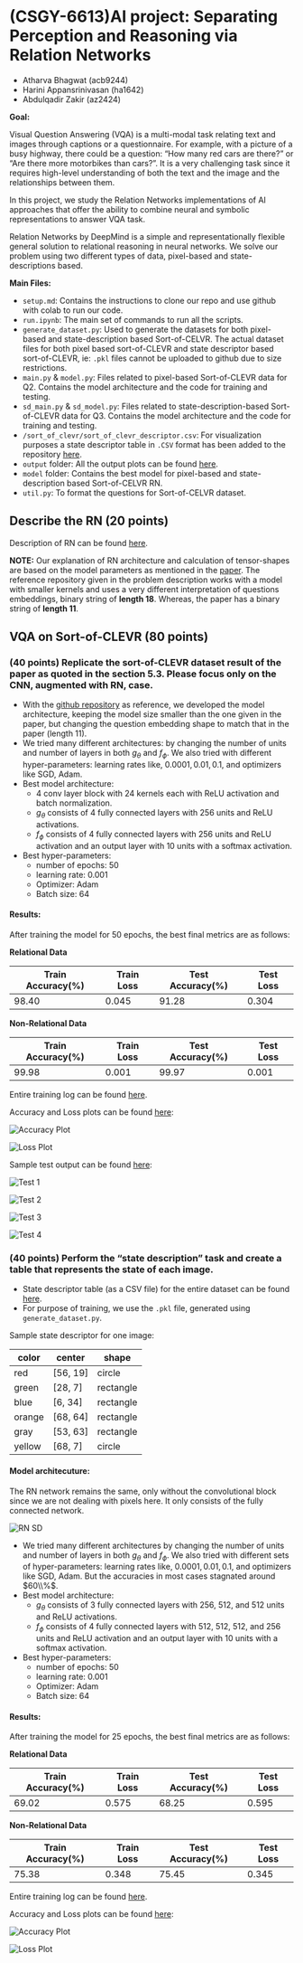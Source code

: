 # (CSGY-6613)AI project: Separating Perception and Reasoning via Relation Networks

- Atharva Bhagwat (acb9244)
- Harini Appansrinivasan (ha1642)
- Abdulqadir Zakir (az2424)

**Goal:**

Visual Question Answering (VQA) is a multi-modal task relating text and images through captions or a questionnaire. For example, with a picture of a busy highway, there could be a question: “How many red cars are there?” or “Are there more motorbikes than cars?”. It is a very challenging task since it requires high-level understanding of both the text and the image and the relationships between them.

In this project, we study the Relation Networks implementations of AI approaches that offer the ability to combine neural and symbolic representations to answer VQA task.

Relation Networks by DeepMind is a simple and representationally flexible general solution to relational reasoning in neural networks. We solve our problem using two different types of data, pixel-based and state-descriptions based.


**Main Files:**
- `setup.md`: Contains the instructions to clone our repo and use github with colab to run our code.
- `run.ipynb`: The main set of commands to run all the scripts.
- `generate_dataset.py`: Used to generate the datasets for both pixel-based and state-description based Sort-of-CELVR. The actual dataset files for both pixel based sort-of-CLEVR and state descriptor based sort-of-CLEVR, ie: `.pkl` files cannot be uploaded to github due to size restrictions. 
- `main.py` & `model.py`: Files related to pixel-based Sort-of-CLEVR data for Q2. Contains the model architecture and the code for training and testing.
- `sd_main.py` & `sd_model.py`: Files related to state-description-based Sort-of-CLEVR data for Q3. Contains the model architecture and the code for training and testing.
- `/sort_of_clevr/sort_of_clevr_descriptor.csv`: For visualization purposes a state descriptor table in `.CSV` format has been added to the repository [here](https://github.com/atharva-bhagwat/CSGY-6613/tree/main/sort_of_clevr).
- `output` folder: All the output plots can be found [here](https://github.com/atharva-bhagwat/CSGY-6613/tree/main/output).
- `model` folder: Contains the best model for pixel-based and state-description based Sort-of-CELVR RN.
- `util.py`: To format the questions for Sort-of-CELVR dataset.


## Describe the RN (20 points)

Description of RN can be found [here](https://github.com/atharva-bhagwat/CSGY-6613/blob/main/milestone1/milestone1.ipynb).

**NOTE:** Our explanation of RN architecture and calculation of tensor-shapes are based on the model parameters as mentioned in the [paper](https://arxiv.org/pdf/1706.01427.pdf). 
The reference repository given in the problem description works with a model with smaller kernels and uses a very different interpretation of questions embeddings, binary string of **length 18**. Whereas, the paper has a binary string of **length 11**.

## VQA on Sort-of-CLEVR (80 points)

### (40 points) Replicate the sort-of-CLEVR dataset result of the paper as quoted in the section 5.3. Please focus only on the CNN, augmented with RN, case.

- With the [github repository](https://github.com/kimhc6028/relational-networks) as reference, we developed the model architecture, keeping the model size smaller than the one given in the paper, but changing the question embedding shape to match that in the paper (length 11).
- We tried many different architectures: by changing the number of units and number of layers in both $g_\theta$ and $f_\phi$. We also tried with different hyper-parameters: learning rates like, $0.0001, 0.01, 0.1$, and optimizers like SGD, Adam.
- Best model architecture: 
  - 4 conv layer block with 24 kernels each with ReLU activation and batch normalization. 
  - $g_\theta$ consists of 4 fully connected layers with 256 units and ReLU activations. 
  - $f_\phi$ consists of 4 fully connected layers with 256 units and ReLU activation and an output layer with 10 units with a softmax activation.
- Best hyper-parameters:
  - number of epochs: 50
  - learning rate: $0.001$
  - Optimizer: Adam
  - Batch size: 64

#### Results:

After training the model for 50 epochs, the best final metrics are as follows:

**Relational Data**

| Train Accuracy(%) | Train Loss | Test Accuracy(%) | Test Loss |
|---|---|---|---|
| 98.40 | 0.045 | 91.28 | 0.304 |

**Non-Relational Data**

| Train Accuracy(%) | Train Loss | Test Accuracy(%) | Test Loss |
|---|---|---|---|
| 99.98 | 0.001 | 99.97 | 0.001 |


Entire training log can be found [here](https://github.com/atharva-bhagwat/CSGY-6613/blob/main/logs.txt).

Accuracy and Loss plots can be found [here](https://github.com/atharva-bhagwat/CSGY-6613/tree/main/output):

![Accuracy Plot](https://github.com/atharva-bhagwat/CSGY-6613/blob/main/output/acc.jpg)

![Loss Plot](https://github.com/atharva-bhagwat/CSGY-6613/blob/main/output/loss.jpg)

Sample test output can be found [here](https://github.com/atharva-bhagwat/CSGY-6613/tree/main/output):

![Test 1](https://github.com/atharva-bhagwat/CSGY-6613/blob/main/output/test_0.jpg)

![Test 2](https://github.com/atharva-bhagwat/CSGY-6613/blob/main/output/test_15.jpg)

![Test 3](https://github.com/atharva-bhagwat/CSGY-6613/blob/main/output/test_30.jpg)

![Test 4](https://github.com/atharva-bhagwat/CSGY-6613/blob/main/output/test_45.jpg)


### (40 points) Perform the “state description” task and create a table that represents the state of each image.

- State descriptor table (as a CSV file) for the entire dataset can be found [here](https://github.com/atharva-bhagwat/CSGY-6613/blob/main/sort_of_clevr/sort_of_clevr_descriptor.csv).
- For purpose of training, we use the `.pkl` file, generated using `generate_dataset.py`.

Sample state descriptor for one image:

| color | center | shape|
|---|---|---|
| red | [56, 19] | circle |
| green | [28, 7] | rectangle |
| blue | [6, 34] | rectangle |
| orange | [68, 64] | rectangle |
| gray | [53, 63] | rectangle |
| yellow | [68, 7] | circle |

#### Model architecuture:

The RN network remains the same, only without the convolutional block since we are not dealing with pixels here. It only consists of the fully connected network.

![RN SD](https://github.com/atharva-bhagwat/CSGY-6613/blob/main/docs/RN_sd.jpg)


- We tried many different architectures by changing the number of units and number of layers in both $g_\theta$ and $f_\phi$. We also tried with different sets of hyper-parameters: learning rates like, $0.0001, 0.01, 0.1$, and optimizers like SGD, Adam. But the accuracies in most cases stagnated around $60\\%$.   
- Best model architecture: 
  - $g_\theta$ consists of 3 fully connected layers with 256, 512, and 512 units and ReLU activations. 
  - $f_\phi$ consists of 4 fully connected layers with 512, 512, 512, and 256 units and ReLU activation and an output layer with 10 units with a softmax activation.
- Best hyper-parameters:
  - number of epochs: 50
  - learning rate: $0.001$
  - Optimizer: Adam
  - Batch size: 64

#### Results:

After training the model for 25 epochs, the best final metrics are as follows:

**Relational Data**

| Train Accuracy(%) | Train Loss | Test Accuracy(%) | Test Loss |
|---|---|---|---|
| 69.02 | 0.575 | 68.25 | 0.595 |

**Non-Relational Data**

| Train Accuracy(%) | Train Loss | Test Accuracy(%) | Test Loss |
|---|---|---|---|
| 75.38 | 0.348 | 75.45 | 0.345 |

Entire training log can be found [here](https://github.com/atharva-bhagwat/CSGY-6613/blob/main/logs_sd.txt).

Accuracy and Loss plots can be found [here](https://github.com/atharva-bhagwat/CSGY-6613/tree/main/output):

![Accuracy Plot](https://github.com/atharva-bhagwat/CSGY-6613/blob/main/output/acc_sd.jpg)

![Loss Plot](https://github.com/atharva-bhagwat/CSGY-6613/blob/main/output/loss_sd.jpg)
